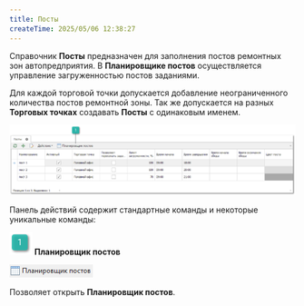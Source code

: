 ```yaml
---
title: Посты
createTime: 2025/05/06 12:38:27
---
```

Справочник **Посты** предназначен для заполнения постов ремонтных зон автопредприятия. В **Планировщике постов** осуществляется управление загруженностью постов заданиями.

Для каждой торговой точки допускается добавление неограниченного количества постов ремонтной зоны. Так же допускается на разных **Торговых точках** создавать **Посты** с одинаковым именем.

![](../../../assets/specification/image055.png)

Панель действий содержит стандартные команды и некоторые уникальные команды:

![](../../../assets/specification/image006.png) **Планировщик постов**

![](../../../assets/specification/image056.png)

Позволяет открыть **Планировщик постов**.



